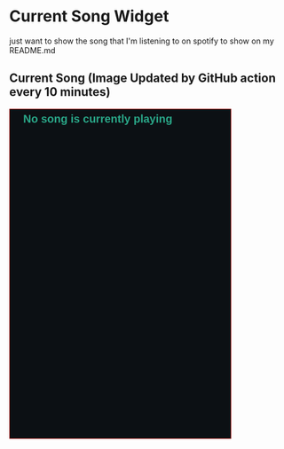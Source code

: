 # Current Song Widget
just want to show the song that I'm listening to on spotify to show on my README.md

## Current Song (Image Updated by GitHub action every 10 minutes)
![](songs-pictures/image634.png)

